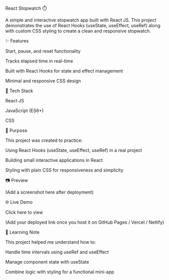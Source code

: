 React Stopwatch ⏱️

A simple and interactive stopwatch app built with React JS.
This project demonstrates the use of React Hooks (useState, useEffect, useRef) along with custom CSS styling to create a clean and responsive stopwatch.

✨ Features

Start, pause, and reset functionality

Tracks elapsed time in real-time

Built with React Hooks for state and effect management

Minimal and responsive CSS design

🚀 Tech Stack

React JS

JavaScript (ES6+)

CSS

📌 Purpose

This project was created to practice:

Using React Hooks (useState, useEffect, useRef) in a real project

Building small interactive applications in React

Styling with plain CSS for responsiveness and simplicity

📷 Preview


(Add a screenshot here after deployment)

🌐 Live Demo

Click here to view

(Add your deployed link once you host it on GitHub Pages / Vercel / Netlify)

📖 Learning Note

This project helped me understand how to:

Handle time intervals using useRef and useEffect

Manage component state with useState

Combine logic with styling for a functional mini-app
